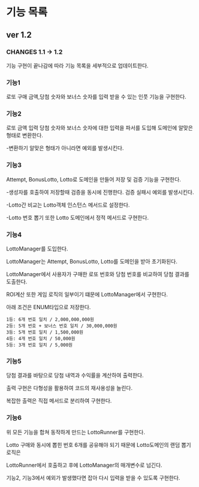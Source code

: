 # 기능 목록

## ver 1.2

### CHANGES 1.1 -> 1.2

기능 구현이 끝나감에 따라 기능 목록을 세부적으로 업데이트한다.

### 기능1

로또 구매 금액,당첨 숫자와 보너스 숫자를 입력 받을 수 있는 인풋 기능을 구현한다.

### 기능2

로또 금액 입력 당첨 숫자와 보너스 숫자에 대한 입력을 파서를 도입해 도메인에 알맞은 형태로 변환한다.

-변환하기 알맞은 형태가 아니라면 예외를 발생시킨다.

### 기능3

Attempt, BonusLotto, Lotto로 도메인을 만들어 저장 및 검증 기능을 구현한다.

-생성자를 호출하여 저장할때 검증을 동시에 진행한다. 검증 실패시 예외를 발생시킨다.

-Lotto간 비교는 Lotto객체 인스턴스 메서드로 설정한다.

-Lotto 번호 뽑기 또한 Lotto 도메인에서 정적 메서드로 구현한다.

### 기능4

LottoManager를 도입한다.

LottoManager는 Attempt, BonusLotto, Lotto를 도메인을 받아 초기화된다.

LottoManager에서 사용자가 구매한 로또 번호와 당첨 번호를 비교하여 당첨 결과를 도출한다.

ROI계산 또한 게임 로직의 일부이기 떄문에 LottoManager에서 구현한다.

아래 조건은 ENUM타입으로 저장한다.

```
1등: 6개 번호 일치 / 2,000,000,000원
2등: 5개 번호 + 보너스 번호 일치 / 30,000,000원
3등: 5개 번호 일치 / 1,500,000원
4등: 4개 번호 일치 / 50,000원
5등: 3개 번호 일치 / 5,000원
```

### 기능5

당첨 결과를 바탕으로 당첨 내역과 수익률을 계산하여 출력한다.

출력 구현은 다형성을 활용하여 코드의 재사용성을 늘린다.

복잡한 출력은 직접 메서드로 분리하여 구현한다.

### 기능6

위 모든 기능을 합쳐 동작하게 만드는 LottoRunner를 구현한다.

Lotto 구매와 동시에 뽑힌 번호 6개를 공유해야 되기 때문에 Lotto도메인의 랜덤 뽑기 로직은

LottoRunner에서 호출하고 후에 LottoManager의 매개변수로 넘긴다.

기능2, 기능3에서 예외가 발생했다면 잡아 다시 입력을 받을 수 있도록 구현한다.
